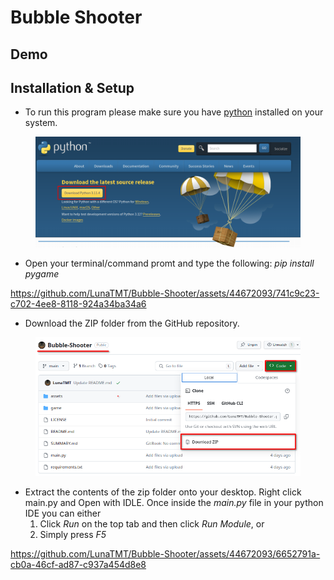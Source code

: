 # Bubble Shooter

## Demo

## Installation & Setup

* To run this program please make sure you have [python](https://www.python.org/downloads/) installed on your system.

<figure><img src=".gitbook/assets/image.png" alt=""><figcaption></figcaption></figure>

* Open your terminal/command promt and type the following: _pip install pygame_



https://github.com/LunaTMT/Bubble-Shooter/assets/44672093/741c9c23-c702-4ee8-8118-924a34ba34a6

* Download the ZIP folder from the GitHub repository.

<figure><img src=".gitbook/assets/image (1).png" alt=""><figcaption></figcaption></figure>

* Extract the contents of the zip folder onto your desktop. Right click main.py and Open with IDLE. Once inside the _main.py_ file in your python IDE you can either
  1. Click _Run_ on the top tab and then click _Run Module_, or
  2. Simply press _F5_

https://github.com/LunaTMT/Bubble-Shooter/assets/44672093/6652791a-cb0a-46cf-ad87-c937a454d8e8


